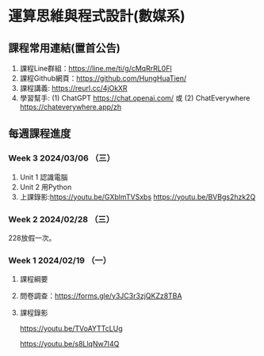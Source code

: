 # 運算思維與程式設計(數媒系)

## 課程常用連結(置首公告)

1. 課程Line群組：https://line.me/ti/g/cMqRrRL0Fl
2. 課程Github網頁：https://github.com/HungHuaTien/
3. 課程講義: https://reurl.cc/4jOkXR
4. 學習幫手: (1) ChatGPT https://chat.openai.com/ 或 (2) ChatEverywhere https://chateverywhere.app/zh

## 每週課程進度

### Week 3 2024/03/06 （三）

1. Unit 1 認識電腦
2. Unit 2 用Python
3. 上課錄影:https://youtu.be/GXblmTVSxbs
   https://youtu.be/BVBgs2hzk2Q




### Week 2 2024/02/28 （三）

228放假一次。
 

### Week 1 2024/02/19 （一）

1. 課程綱要
2. 問卷調查：https://forms.gle/y3JC3r3zjQKZz8TBA
3. 課程錄影
   
    https://youtu.be/TVoAYTTcLUg
   
    https://youtu.be/s8LlqNw7I4Q

